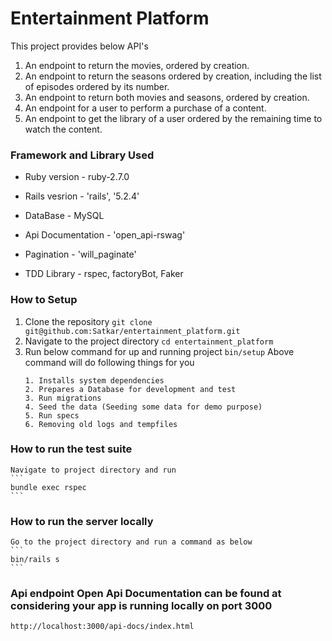# Entertainment Platform
This project provides below API's 
1. An endpoint to return the movies, ordered by creation.
2. An endpoint to return the seasons ordered by creation, including the list of episodes ordered by its number. 
3. An endpoint to return both movies and seasons, ordered by creation.
4. An endpoint for a user to perform a purchase of a content.
5. An endpoint to get the library of a user ordered by the remaining time to watch the content.


### Framework and Library Used

* Ruby version - ruby-2.7.0

* Rails vesrion - 'rails', '5.2.4'

* DataBase - MySQL

* Api Documentation - 'open_api-rswag'

* Pagination - 'will_paginate'

* TDD Library - rspec, factoryBot, Faker

### How to Setup 

   1. Clone the repository 
    ```
    git clone git@github.com:Satkar/entertainment_platform.git
    ```
   2. Navigate to the project directory
    ```
    cd entertainment_platform
    ```
   3. Run below command for up and running project 
    ```
    bin/setup
    ```
     Above command will do following things for you
      ```
      1. Installs system dependencies
      2. Prepares a Database for development and test
      3. Run migrations
      4. Seed the data (Seeding some data for demo purpose)
      5. Run specs
      6. Removing old logs and tempfiles
      ```

### How to run the test suite
    Navigate to project directory and run
    ```
    bundle exec rspec
    ```
  
### How to run the server locally
  
    Go to the project directory and run a command as below 
    ```
    bin/rails s
    ```

### Api endpoint Open Api Documentation can be found at considering your app is running locally on port 3000  
  ```
  http://localhost:3000/api-docs/index.html
  ``` 
